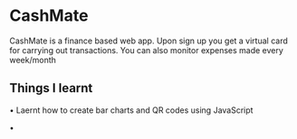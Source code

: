 # CashMate
CashMate is a finance based web app. Upon sign up you get a virtual card for carrying out transactions. You can also monitor expenses made every week/month

## Things I learnt
• Laernt how to create bar charts and QR codes using JavaScript

• 